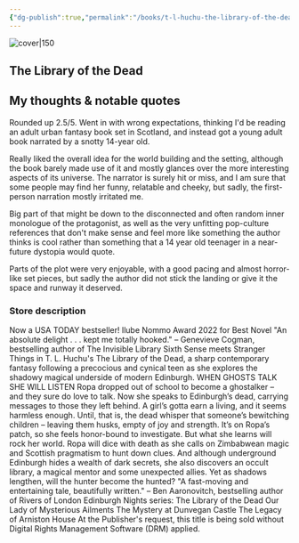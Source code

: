 ```yaml
---
{"dg-publish":true,"permalink":"/books/t-l-huchu-the-library-of-the-dead/","title":"\"The Library of the Dead\"","tags":["Fantasy"]}
---
```




![cover|150](http://books.google.com/books/content?id=AIb7DwAAQBAJ&printsec=frontcover&img=1&zoom=1&source=gbs_api)

## The Library of the Dead

## My thoughts & notable quotes

Rounded up 2.5/5. Went in with wrong expectations, thinking I'd be reading an adult urban fantasy book set in Scotland, and instead got a young adult book narrated by a snotty 14-year old. 

Really liked the overall idea for the world building and the setting, although the book barely made use of it and mostly glances over the more interesting aspects of its universe. 
The narrator is surely hit or miss, and I am sure that some people may find her funny, relatable and cheeky, but sadly, the first-person narration mostly irritated me. 

Big part of that might be down to the disconnected and often random inner monologue of the protagonist, as well as the very unfitting pop-culture references that don't make sense and feel more like something the author thinks is cool rather than something that a 14 year old teenager in a near-future dystopia would quote. 

Parts of the plot were very enjoyable, with a good pacing and almost horror-like set pieces, but sadly the author did not stick the landing or give it the space and runway it deserved.

### Store description

Now a USA TODAY bestseller! Ilube Nommo Award 2022 for Best Novel "An absolute delight . . . kept me totally hooked." – Genevieve Cogman, bestselling author of The Invisible Library Sixth Sense meets Stranger Things in T. L. Huchu's The Library of the Dead, a sharp contemporary fantasy following a precocious and cynical teen as she explores the shadowy magical underside of modern Edinburgh. WHEN GHOSTS TALK SHE WILL LISTEN Ropa dropped out of school to become a ghostalker – and they sure do love to talk. Now she speaks to Edinburgh’s dead, carrying messages to those they left behind. A girl’s gotta earn a living, and it seems harmless enough. Until, that is, the dead whisper that someone’s bewitching children – leaving them husks, empty of joy and strength. It’s on Ropa’s patch, so she feels honor-bound to investigate. But what she learns will rock her world. Ropa will dice with death as she calls on Zimbabwean magic and Scottish pragmatism to hunt down clues. And although underground Edinburgh hides a wealth of dark secrets, she also discovers an occult library, a magical mentor and some unexpected allies. Yet as shadows lengthen, will the hunter become the hunted? "A fast-moving and entertaining tale, beautifully written." – Ben Aaronovitch, bestselling author of Rivers of London Edinburgh Nights series: The Library of the Dead Our Lady of Mysterious Ailments The Mystery at Dunvegan Castle The Legacy of Arniston House At the Publisher's request, this title is being sold without Digital Rights Management Software (DRM) applied.


```